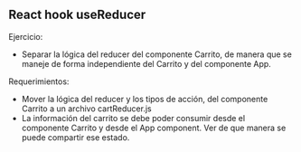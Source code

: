 ## React hook useReducer

Ejercicio:
- Separar la lógica del reducer del componente Carrito, de manera que se maneje de forma independiente del Carrito y del componente App.

Requerimientos:
- Mover la lógica del reducer y los tipos de acción, del componente Carrito a un archivo cartReducer.js
- La información del carrito se debe poder consumir desde el componente Carrito y desde el App component. Ver de que manera se puede compartir ese estado.